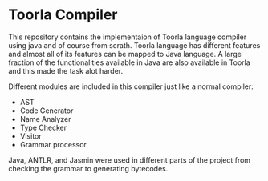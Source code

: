 # Toorla Compiler

This repository contains the implementaion of Toorla language compiler using java and of course from scrath. 
Toorla language has different features and almost all of its features can be mapped to Java language. A large fraction of the functionalities available in Java are also available in Toorla and this made the task alot harder. 

Different modules are included in this compiler just like a normal compiler: 

* AST
* Code Generator
* Name Analyzer
* Type Checker
* Visitor 
* Grammar processor

Java, ANTLR, and Jasmin were used in different parts of the project from checking the grammar to generating bytecodes. 

